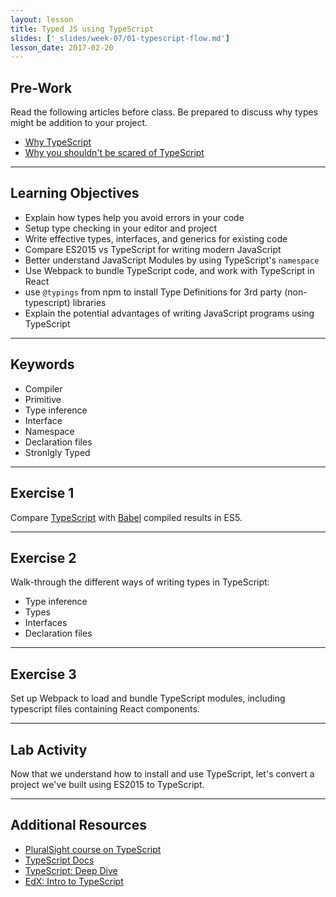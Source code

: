 ```yaml
---
layout: lesson
title: Typed JS using TypeScript
slides: ['_slides/week-07/01-typescript-flow.md']
lesson_date: 2017-02-20
---
```


## Pre-Work

Read the following articles before class. Be prepared to discuss why types might be addition to your project.

- [Why TypeScript](https://basarat.gitbooks.io/typescript/content/docs/why-typescript.html)
- [Why you shouldn't be scared of TypeScript](https://scotch.io/tutorials/why-you-shouldnt-be-scared-of-typescript)

---

## Learning Objectives

- Explain how types help you avoid errors in your code
- Setup type checking in your editor and project
- Write effective types, interfaces, and generics for existing code
- Compare ES2015 vs TypeScript for writing modern JavaScript
- Better understand JavaScript Modules by using TypeScript's `namespace`
- Use Webpack to bundle TypeScript code, and work with TypeScript in React
- use `@typings` from npm to install Type Definitions for 3rd party (non-typescript) libraries
- Explain the potential advantages of writing JavaScript programs using TypeScript

---

## Keywords

- Compiler
- Primitive
- Type inference
- Interface
- Namespace
- Declaration files
- Stronlgly Typed

---

## Exercise 1

Compare [TypeScript](https://www.typescriptlang.org/play/) with [Babel](https://babeljs.io/repl/) compiled results in ES5.

---

## Exercise 2

Walk-through the different ways of writing types in TypeScript:

- Type inference
- Types
- Interfaces
- Declaration files

---

## Exercise 3

Set up Webpack to load and bundle TypeScript modules, including typescript files
containing React components.

---

## Lab Activity

Now that we understand how to install and use TypeScript, let's convert a project we've built using ES2015
to TypeScript.

---

## Additional Resources

- [PluralSight course on TypeScript](https://www.pluralsight.com/courses/typescript)
- [TypeScript Docs](http://www.typescriptlang.org/)
- [TypeScript: Deep Dive](https://basarat.gitbooks.io/typescript/content/)
- [EdX: Intro to TypeScript](https://www.edx.org/course/introduction-typescript-microsoft-dev201x-1)

